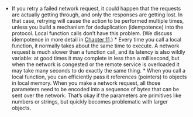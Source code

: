 *  If you retry a failed network request, it could happen that the requests are actually getting
through, and only the responses are getting lost.
In that case, retrying will cause the action to
be performed multiple times, unless you build a mechanism for deduplication (idempotence) into
the protocol. Local function calls don’t have this problem. (We discuss idempotence in more detail
in [Chapter 11](ch11.html#ch_stream).) *  Every time you call a local function, it normally takes about the same time to execute. A network
request is much slower than a function call, and its latency is also wildly variable: at good
times it may complete in less than a millisecond, but when the network is congested or the remote
service is overloaded it may take many seconds to do exactly the same thing. *  When you call a local function, you can efficiently pass it references (pointers) to objects in
local memory. When you make a network request, all those parameters need to be encoded into a
sequence of bytes that can be sent over the network. That’s okay if the parameters are primitives
like numbers or strings, but quickly becomes problematic with larger objects.